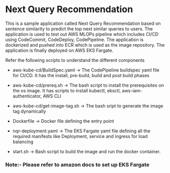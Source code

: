 # Next Query Recommendation

This is a sample application called Next Query Recommendation based on sentence similarity to predict the top next similar queries to users. The application is used to test out AWS MLOPs pipeline which includes CI/CD using CodeCommit, CodeDeploy, CodePipeline. The application is dockerized and pushed into ECR which is used as the image repository. The application is finally deployed on AWS EKS Fargate.

Refer the following scripts to understand the different components

- aws-kube-cd/BuildSpec.yaml -> The CodePipeline buildspec yaml file for CI/CD. It has the install, pre-build, build and post build phases

- aws-kube-cd/prereq.sh -> The bash script to install the prerequisites on the os image. It has scripts to install kubectl, eksctl, aws-iam-authenticator, AWS CLI

- aws-kube-cd/get-image-tag.sh -> The bash sript to generate the image tag dynamically

- Dockerfile -> Docker file defining the entry point

- nqr-deployment.yaml -> The EKS Fargate yaml file defining all the required manifests like Deployment, service and ingress for load balancing

- start.sh ->  Bash script to build the image and run the docker container. 

### Note:- Please refer to amazon docs to set up EKS Fargate
